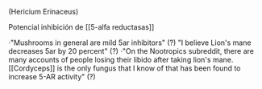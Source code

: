 
(Hericium Erinaceus)

Potencial inhibición de [[5-alfa reductasas]]

·"Mushrooms in general are mild 5ar inhibitors" (?) "I believe Lion's mane decreases 5ar by 20 percent" (?)
·"On the Nootropics subreddit, there are many accounts of people losing their libido after taking lion's mane. [[Cordyceps]] is the only fungus that I know of that has been found to increase 5-AR activity" (?)
